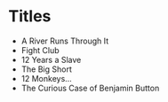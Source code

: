 # Titles

* A River Runs Through It
* Fight Club
* 12 Years a Slave
* The Big Short
* 12 Monkeys...
* The Curious Case of Benjamin Button
